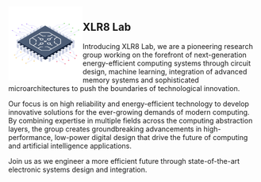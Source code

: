 <img align="left" width="150" src="/microchip.png" />

## XLR8 Lab
Introducing XLR8 Lab, we are a pioneering research group working on the forefront of next-generation energy-efficient computing systems through circuit design, machine learning, integration of advanced memory systems and sophisticated microarchitectures to push the boundaries of technological innovation.

Our focus is on high reliability and energy-efficient technology to develop innovative solutions for the ever-growing demands of modern computing. By combining expertise in multiple fields across the computing abstraction layers, the group creates groundbreaking advancements in high-performance, low-power digital design that drive the future of computing and artificial intelligence applications.
 
Join us as we engineer a more efficient future through state-of-the-art electronic systems design and integration.

